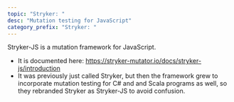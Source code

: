 ```yaml
---
topic: "Stryker: "
desc: "Mutation testing for JavaScript"
category_prefix: "Stryker: "
---
```



Stryker-JS is a mutation framework for JavaScript.

* It is documented here: <https://stryker-mutator.io/docs/stryker-js/introduction>
* It was previously just called Stryker, but then the framework grew to incorporate mutation testing
  for C# and and Scala programs as well, so they rebranded Stryker as Stryker-JS to avoid confusion.
  
